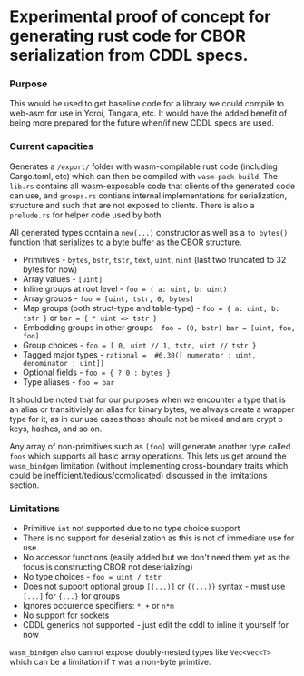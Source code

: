 # Experimental proof of concept for generating rust code for CBOR serialization from CDDL specs.

### Purpose ###

This would be used to get baseline code for a library we could compile to web-asm for use in Yoroi, Tangata, etc.
It would have the added benefit of being more prepared for the future when/if new CDDL specs are used.

### Current capacities

Generates a `/export/` folder with wasm-compilable rust code (including Cargo.toml, etc) which can then be compiled with `wasm-pack build`.
The `lib.rs` contains all wasm-exposable code that clients of the generated code can use, and `groups.rs` contians internal implementations for serialization, structure and such that are not exposed to clients. There is also a `prelude.rs` for helper code used by both.

All generated types contain a `new(...)` constructor as well as a `to_bytes()` function that serializes to a byte buffer as the CBOR structure.

* Primitives - `bytes`, `bstr`, `tstr`, `text`, `uint`, `nint` (last two truncated to 32 bytes for now)
* Array values - `[uint]`
* Inline groups at root level - `foo = ( a: uint, b: uint)`
* Array groups - `foo = [uint, tstr, 0, bytes]`
* Map groups (both struct-type and table-type) - `foo = { a: uint, b: tstr }` or `bar = { * uint => tstr }`
* Embedding groups in other groups - `foo = (0, bstr) bar = [uint, foo, foo]`
* Group choices - `foo = [ 0, uint // 1, tstr, uint // tstr }`
* Tagged major types - `rational =  #6.30([ numerator : uint, denominator : uint])`
* Optional fields - `foo = { ? 0 : bytes }`
* Type aliases - `foo = bar`

It should be noted that for our purposes when we encounter a type that is an alias or transitiviely an alias for binary bytes, we always create a wrapper type for it, as in our use cases those should not be mixed and are crypt
o keys, hashes, and so on.

Any array of non-primitives such as `[foo]` will generate another type called `foos` which supports all basic array operations.
This lets us get around the `wasm_bindgen` limitation (without implementing cross-boundary traits which could be inefficient/tedious/complicated) discussed in the limitations section.


### Limitations

* Primitive `int` not supported due to no type choice support
* There is no support for deserialization as this is not of immediate use for use.
* No accessor functions (easily added but we don't need them yet as the focus is constructing CBOR not deserializing)
* No type choices - `foo = uint / tstr`
* Does not support optional group `[(...)]` or `{(...)}` syntax - must use `[...]` for `{...}` for groups
* Ignores occurence specifiers: `*`, `+` or `n*m`
* No support for sockets
* CDDL generics not supported - just edit the cddl to inline it yourself for now

`wasm_bindgen` also cannot expose doubly-nested types like `Vec<Vec<T>` which can be a limitation if `T` was a non-byte primtive.
